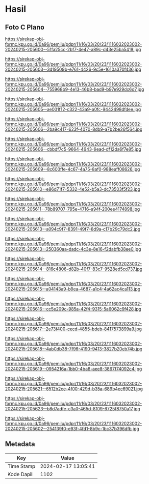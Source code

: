 # Hasil

## Foto C Plano

https://sirekap-obj-formc.kpu.go.id/0a96/pemilu/pdpr/11/16/03/20/23/1116032023002-20240215-205600--51fa25cc-2bf7-4e47-a89c-d43e25ba5418.jpg

https://sirekap-obj-formc.kpu.go.id/0a96/pemilu/pdpr/11/16/03/20/23/1116032023002-20240215-205603--3d19509b-e761-4426-9c5e-1610a370f436.jpg

https://sirekap-obj-formc.kpu.go.id/0a96/pemilu/pdpr/11/16/03/20/23/1116032023002-20240215-205604--755968b9-4e13-46b8-bad9-b97e929dc6d7.jpg

https://sirekap-obj-formc.kpu.go.id/0a96/pemilu/pdpr/11/16/03/20/23/1116032023002-20240215-205605--ae001f12-c322-43a9-a0fc-9442498dfdee.jpg

https://sirekap-obj-formc.kpu.go.id/0a96/pemilu/pdpr/11/16/03/20/23/1116032023002-20240215-205606--2ba9c417-623f-4070-8db9-a7b2be26f564.jpg

https://sirekap-obj-formc.kpu.go.id/0a96/pemilu/pdpr/11/16/03/20/23/1116032023002-20240215-205606--cbbdf7c5-9664-4643-9ead-df12da6f7e85.jpg

https://sirekap-obj-formc.kpu.go.id/0a96/pemilu/pdpr/11/16/03/20/23/1116032023002-20240215-205609--8c600ffe-4c67-4a75-8af0-988eaff08626.jpg

https://sirekap-obj-formc.kpu.go.id/0a96/pemilu/pdpr/11/16/03/20/23/1116032023002-20240215-205610--e86d71f7-5332-4e52-b5a3-dc73503f5f23.jpg

https://sirekap-obj-formc.kpu.go.id/0a96/pemilu/pdpr/11/16/03/20/23/1116032023002-20240215-205611--78b89707-795e-4716-a94f-200ee4174898.jpg

https://sirekap-obj-formc.kpu.go.id/0a96/pemilu/pdpr/11/16/03/20/23/1116032023002-20240215-205613--a094c9f7-8391-49f7-8d9a-c17b29c79dc2.jpg

https://sirekap-obj-formc.kpu.go.id/0a96/pemilu/pdpr/11/16/03/20/23/1116032023002-20240215-205613--250360aa-dadc-4c3e-8e16-f2dabfb38ee0.jpg

https://sirekap-obj-formc.kpu.go.id/0a96/pemilu/pdpr/11/16/03/20/23/1116032023002-20240215-205614--816c4806-d82b-40f7-83c7-9528ed5cd737.jpg

https://sirekap-obj-formc.kpu.go.id/0a96/pemilu/pdpr/11/16/03/20/23/1116032023002-20240215-205615--a04143a9-b9ea-4687-a1c4-4a62ac4ca113.jpg

https://sirekap-obj-formc.kpu.go.id/0a96/pemilu/pdpr/11/16/03/20/23/1116032023002-20240215-205616--cc5e209c-985a-42f4-9315-5a6062c9f428.jpg

https://sirekap-obj-formc.kpu.go.id/0a96/pemilu/pdpr/11/16/03/20/23/1116032023002-20240215-205617--2e73f400-cecd-4855-bdeb-8417573899a9.jpg

https://sirekap-obj-formc.kpu.go.id/0a96/pemilu/pdpr/11/16/03/20/23/1116032023002-20240215-205618--4ab0db38-7f96-4190-9413-3827b20eb74b.jpg

https://sirekap-obj-formc.kpu.go.id/0a96/pemilu/pdpr/11/16/03/20/23/1116032023002-20240215-205619--0954216a-1bb0-4ba8-aee8-3867f74092c4.jpg

https://sirekap-obj-formc.kpu.go.id/0a96/pemilu/pdpr/11/16/03/20/23/1116032023002-20240215-205621--6512b2ce-4f00-429d-b35a-689b4ec69021.jpg

https://sirekap-obj-formc.kpu.go.id/0a96/pemilu/pdpr/11/16/03/20/23/1116032023002-20240215-205623--b8d7adfe-c3a0-465d-8109-6725f8750a17.jpg

https://sirekap-obj-formc.kpu.go.id/0a96/pemilu/pdpr/11/16/03/20/23/1116032023002-20240215-205602--254139f0-e93f-4fd1-8b9c-1bc37b396dfb.jpg


## Metadata

| Key        | Value               |
| ---------- | ------------------- |
| Time Stamp | 2024-02-17 13:05:41 |
| Kode Dapil | 1102                |



